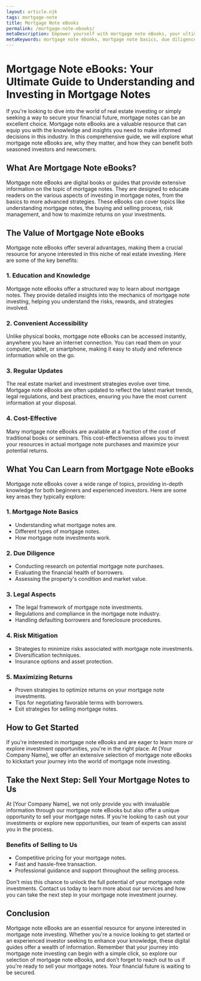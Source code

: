 ```yaml
---
layout: article.njk
tags: mortgage-note
title: Mortgage Note eBooks
permalink: /mortgage-note-ebooks/
metaDescription: Empower yourself with mortgage note eBooks, your ultimate guide to profitable mortgage note investing.
metaKeywords: mortgage note ebooks, mortgage note basics, due diligence mortgage notes, legal aspects mortgage notes, risk mitigation mortgage notes
---
```


# Mortgage Note eBooks: Your Ultimate Guide to Understanding and Investing in Mortgage Notes

If you're looking to dive into the world of real estate investing or simply seeking a way to secure your financial future, mortgage notes can be an excellent choice. Mortgage note eBooks are a valuable resource that can equip you with the knowledge and insights you need to make informed decisions in this industry. In this comprehensive guide, we will explore what mortgage note eBooks are, why they matter, and how they can benefit both seasoned investors and newcomers.

## What Are Mortgage Note eBooks?

Mortgage note eBooks are digital books or guides that provide extensive information on the topic of mortgage notes. They are designed to educate readers on the various aspects of investing in mortgage notes, from the basics to more advanced strategies. These eBooks can cover topics like understanding mortgage notes, the buying and selling process, risk management, and how to maximize returns on your investments.

## The Value of Mortgage Note eBooks

Mortgage note eBooks offer several advantages, making them a crucial resource for anyone interested in this niche of real estate investing. Here are some of the key benefits:

### 1. Education and Knowledge

Mortgage note eBooks offer a structured way to learn about mortgage notes. They provide detailed insights into the mechanics of mortgage note investing, helping you understand the risks, rewards, and strategies involved.

### 2. Convenient Accessibility

Unlike physical books, mortgage note eBooks can be accessed instantly, anywhere you have an internet connection. You can read them on your computer, tablet, or smartphone, making it easy to study and reference information while on the go.

### 3. Regular Updates

The real estate market and investment strategies evolve over time. Mortgage note eBooks are often updated to reflect the latest market trends, legal regulations, and best practices, ensuring you have the most current information at your disposal.

### 4. Cost-Effective

Many mortgage note eBooks are available at a fraction of the cost of traditional books or seminars. This cost-effectiveness allows you to invest your resources in actual mortgage note purchases and maximize your potential returns.

## What You Can Learn from Mortgage Note eBooks

Mortgage note eBooks cover a wide range of topics, providing in-depth knowledge for both beginners and experienced investors. Here are some key areas they typically explore:

### 1. Mortgage Note Basics

- Understanding what mortgage notes are.
- Different types of mortgage notes.
- How mortgage note investments work.

### 2. Due Diligence

- Conducting research on potential mortgage note purchases.
- Evaluating the financial health of borrowers.
- Assessing the property's condition and market value.

### 3. Legal Aspects

- The legal framework of mortgage note investments.
- Regulations and compliance in the mortgage note industry.
- Handling defaulting borrowers and foreclosure procedures.

### 4. Risk Mitigation

- Strategies to minimize risks associated with mortgage note investments.
- Diversification techniques.
- Insurance options and asset protection.

### 5. Maximizing Returns

- Proven strategies to optimize returns on your mortgage note investments.
- Tips for negotiating favorable terms with borrowers.
- Exit strategies for selling mortgage notes.

## How to Get Started

If you're interested in mortgage note eBooks and are eager to learn more or explore investment opportunities, you're in the right place. At [Your Company Name], we offer an extensive selection of mortgage note eBooks to kickstart your journey into the world of mortgage note investing.

## Take the Next Step: Sell Your Mortgage Notes to Us

At [Your Company Name], we not only provide you with invaluable information through our mortgage note eBooks but also offer a unique opportunity to sell your mortgage notes. If you're looking to cash out your investments or explore new opportunities, our team of experts can assist you in the process.

### Benefits of Selling to Us

- Competitive pricing for your mortgage notes.
- Fast and hassle-free transaction.
- Professional guidance and support throughout the selling process.

Don't miss this chance to unlock the full potential of your mortgage note investments. Contact us today to learn more about our services and how you can take the next step in your mortgage note investment journey.

## Conclusion

Mortgage note eBooks are an essential resource for anyone interested in mortgage note investing. Whether you're a novice looking to get started or an experienced investor seeking to enhance your knowledge, these digital guides offer a wealth of information. Remember that your journey into mortgage note investing can begin with a simple click, so explore our selection of mortgage note eBooks, and don't forget to reach out to us if you're ready to sell your mortgage notes. Your financial future is waiting to be secured.